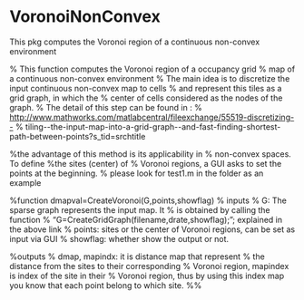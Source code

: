 # VoronoiNonConvex
This pkg computes the Voronoi region of a continuous non-convex environment

% This function computes the Voronoi region of a occupancy grid
%  map of a continuous non-convex environment
% The main idea is to discretize the input continuous non-convex map to cells 
% and represent this tiles as a grid graph, in which the 
% center of cells considered as the nodes of the graph. 
% The detail of this step can be found in : 
% http://www.mathworks.com/matlabcentral/fileexchange/55519-discretizing--
% tiling--the-input-map-into-a-grid-graph--and-fast-finding-shortest-path-between-points?s_tid=srchtitle

%the advantage of this method is its applicability in
% non-convex spaces. To define %the sites (center) of 
% Voronoi regions, a GUI asks to set the points at the beginning.
% please look for test1.m in the folder as an example 

%function dmapval=CreateVoronoi(G,points,showflag)
% inputs
% G: The sparse graph represents the input map. It 
% is obtained by calling the function 
% “G=CreateGridGraph(filename,drate,showflag);”; explained in the above link
% points: sites or the center of Voronoi regions, can be set as input via GUI
% showflag: whether show the output or not.
 
%outputs
% dmap, mapindx: it is distance map that represent
% the distance from the sites to their corresponding 
% Voronoi region, mapindex is index of the site in their 
% Voronoi region, thus by using this index map you know that each point belong to which site.
%%

